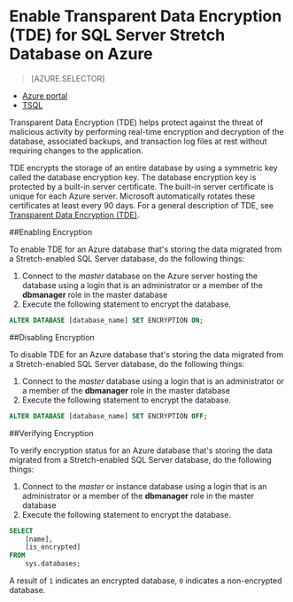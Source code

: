 <properties
   pageTitle="Enable Transparent Data Encryption (TDE) for SQL Server Stretch Database on Azure TSQL | Microsoft Azure"
   description="Enable Transparent Data Encryption (TDE) for SQL Server Stretch Database on Azure TSQL"
   services="sql-server-stretch-database"
   documentationCenter=""
   authors="douglaslMS"
   manager=""
   editor=""/>

<tags
   ms.service="sql-server-stretch-database"
   ms.workload="data-management"
   ms.tgt_pltfrm="na"
   ms.devlang="na"
   ms.topic="article"
   ms.date="06/14/2016"
   ms.author="douglaslMS"/>

# Enable Transparent Data Encryption (TDE) for SQL Server Stretch Database on Azure
> [AZURE.SELECTOR]
- [Azure portal](sql-server-stretch-database-encryption-tde.md)
- [TSQL](sql-server-stretch-database-encryption-tde-tsql.md)

Transparent Data Encryption (TDE) helps protect against the threat of malicious activity by performing real-time encryption and decryption of the database, associated backups, and transaction log files at rest without requiring changes to the application.

TDE encrypts the storage of an entire database by using a symmetric key called the database encryption key. The database encryption key is protected by a built-in server certificate. The built-in server certificate is unique for each Azure server. Microsoft automatically rotates these certificates at least every 90 days. For a general description of TDE, see [Transparent Data Encryption (TDE)].

##Enabling Encryption

To enable TDE for an Azure database that's storing the data migrated from a Stretch-enabled SQL Server database, do the following things:

1. Connect to the *master* database on the Azure server hosting the database using a login that is an administrator or a member of the **dbmanager** role in the master database
2. Execute the following statement to encrypt the database.

```sql
ALTER DATABASE [database_name] SET ENCRYPTION ON;
```

##Disabling Encryption

To disable TDE for an Azure database that's storing the data migrated from a Stretch-enabled SQL Server database, do the following things:

1. Connect to the *master* database using a login that is an administrator or a member of the **dbmanager** role in the master database
2. Execute the following statement to encrypt the database.

```sql
ALTER DATABASE [database_name] SET ENCRYPTION OFF;
```

##Verifying Encryption

To verify encryption status for an Azure database that's storing the data migrated from a Stretch-enabled SQL Server database, do the following things:

1. Connect to the *master* or instance database using a login that is an administrator or a member of the **dbmanager** role in the master database
2. Execute the following statement to encrypt the database.

```sql
SELECT
	[name],
	[is_encrypted]
FROM
	sys.databases;
```

A result of ```1``` indicates an encrypted database, ```0``` indicates a non-encrypted database.


<!--Anchors-->
[Transparent Data Encryption (TDE)]: https://msdn.microsoft.com/library/bb934049.aspx


<!--Image references-->

<!--Link references-->
